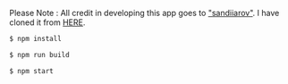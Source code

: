 Please Note : All credit in developing this app goes to ["sandiiarov"](https://github.com/sandiiarov). I have cloned it from [HERE](https://github.com/sandiiarov/drysel-demo-app).

```sh
$ npm install
```

```sh
$ npm run build
```

```sh
$ npm start
```
